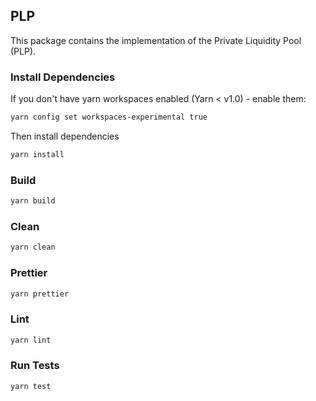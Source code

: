 ## PLP

This package contains the implementation of the Private Liquidity Pool (PLP).

### Install Dependencies

If you don't have yarn workspaces enabled (Yarn < v1.0) - enable them:

```bash
yarn config set workspaces-experimental true
```

Then install dependencies

```bash
yarn install
```

### Build

```bash
yarn build
```

### Clean

```bash
yarn clean
```

### Prettier

```bash
yarn prettier
```

### Lint

```bash
yarn lint
```

### Run Tests

```bash
yarn test
```